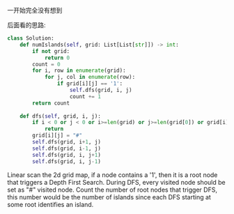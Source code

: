 一开始完全没有想到

后面看的思路:
```python
class Solution:
    def numIslands(self, grid: List[List[str]]) -> int:
        if not grid:
            return 0
        count = 0
        for i, row in enumerate(grid):
            for j, col in enumerate(row):
                if grid[i][j] == '1':
                    self.dfs(grid, i, j)
                    count += 1
        return count
    
    def dfs(self, grid, i, j):
        if i < 0 or j < 0 or i>=len(grid) or j>=len(grid[0]) or grid[i][j] != '1':
            return
        grid[i][j] = "#"
        self.dfs(grid, i+1, j)
        self.dfs(grid, i-1, j)
        self.dfs(grid, i, j+1)
        self.dfs(grid, i, j-1)
```

Linear scan the 2d grid map, if a node contains a '1', then it is a root node that triggers a Depth First Search. During DFS, 
every visited node should be set as "#" visited node. Count the number of root nodes that trigger DFS, 
this number would be the number of islands since each DFS starting at some root identifies an island.

